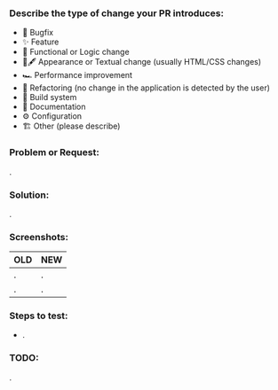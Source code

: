 ### Describe the type of change your PR introduces:

<!-- REMOVE ALL THAT DON'T APPLY -->
- 🐛 Bugfix
- ✨ Feature
- 👾 Functional or Logic change
- 🎨🖋 Appearance or Textual change (usually HTML/CSS changes)
- 🏎 Performance improvement
- 🚜 Refactoring (no change in the application is detected by the user)
- 🚀 Build system
- 📖 Documentation
- ⚙️ Configuration
- 🏗 Other (please describe)

### Problem or Request:
<!-- In one line of text, what was requested to be done. Attach a design screenshot if relevant. -->
.

### Solution:
<!-- In few lines of text, general explanation of HOW you did solve the problem. Code architecture and strategy goes here! -->
.

### Screenshots:
<!-- Screenshot or GIF of the application before the PR and after the PR. -->
<!-- (copy-pasting images (CMD+V) works in GitHub editor!) -->
<!-- If not applicable, remove section. -->
| **OLD** | **NEW** |
| --- | --- |
| . | . |
| . | . | <!-- Add more lines if you have more screenshots -->

<!-- OR -->

### Steps to test:
<!-- Add a list of steps through the application useful to observe the changes added by the PR. End with "OLD:" and "NEW:" -->
<!-- If not applicable, remove section. -->
 - .


### TODO:
<!-- Have you left anything temporary in this PR? Is something missing that you want to delay to the future? -->
.

